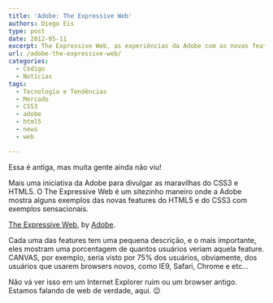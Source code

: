 ```yaml
---
title: 'Adobe: The Expressive Web'
authors: Diego Eis
type: post
date: 2012-05-11
excerpt: The Expressive Web, as experiências da Adobe com as novas features do HTML5 e CSS3.
url: /adobe-the-expressive-web/
categories:
  - Código
  - Notícias
tags:
  - Tecnologia e Tendências
  - Mercado
  - CSS3
  - adobe
  - html5
  - news
  - web

---
```

Essa é antiga, mas muita gente ainda não viu! 

Mais uma iniciativa da Adobe para divulgar as maravilhas do CSS3 e HTML5. O The Expressive Web é um sitezinho maneiro onde a Adobe mostra alguns exemplos das novas features do HTML5 e do CSS3 com exemplos sensacionais. 

[The Expressive Web][1], by [Adobe][2].

Cada uma das features tem uma pequena descrição, e o mais importante, eles mostram uma porcentagem de quantos usuários veriam aquela feature. CANVAS, por exemplo, seria visto por 75% dos usuários, obviamente, dos usuários que usarem browsers novos, como IE9, Safari, Chrome e etc&#8230; 

Não vá ver isso em um Internet Explorer ruim ou um browser antigo. Estamos falando de web de verdade, aqui. 😉

 [1]: http://bit.ly/IYBclM
 [2]: http://adobe.com/